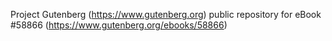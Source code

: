 Project Gutenberg (https://www.gutenberg.org) public repository for
eBook #58866 (https://www.gutenberg.org/ebooks/58866)
